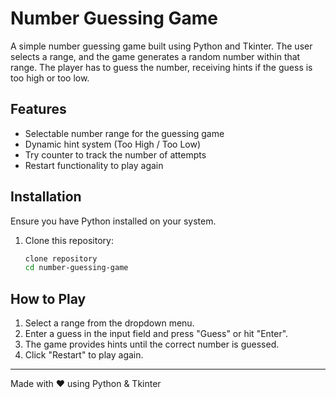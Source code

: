 # Number Guessing Game

A simple number guessing game built using Python and Tkinter. The user selects a range, and the game generates a random number within that range. The player has to guess the number, receiving hints if the guess is too high or too low.

## Features
- Selectable number range for the guessing game
- Dynamic hint system (Too High / Too Low)
- Try counter to track the number of attempts
- Restart functionality to play again

## Installation
Ensure you have Python installed on your system.

1. Clone this repository:
   ```sh
   clone repository
   cd number-guessing-game
   ```

## How to Play
1. Select a range from the dropdown menu.
2. Enter a guess in the input field and press "Guess" or hit "Enter".
3. The game provides hints until the correct number is guessed.
4. Click "Restart" to play again.
---
Made with ❤️ using Python & Tkinter

